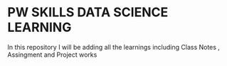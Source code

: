 # PW SKILLS DATA SCIENCE LEARNING
 In this repository I will be adding all the learnings including Class Notes , Assingment and Project works
